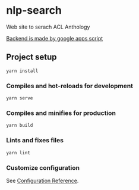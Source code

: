 # nlp-search

Web site to serach ACL Anthology

[Backend is made by google apps script](https://github.com/minaph/nlp-search-server) 
## Project setup
```
yarn install
```

### Compiles and hot-reloads for development
```
yarn serve
```

### Compiles and minifies for production
```
yarn build
```

### Lints and fixes files
```
yarn lint
```

### Customize configuration
See [Configuration Reference](https://cli.vuejs.org/config/).
